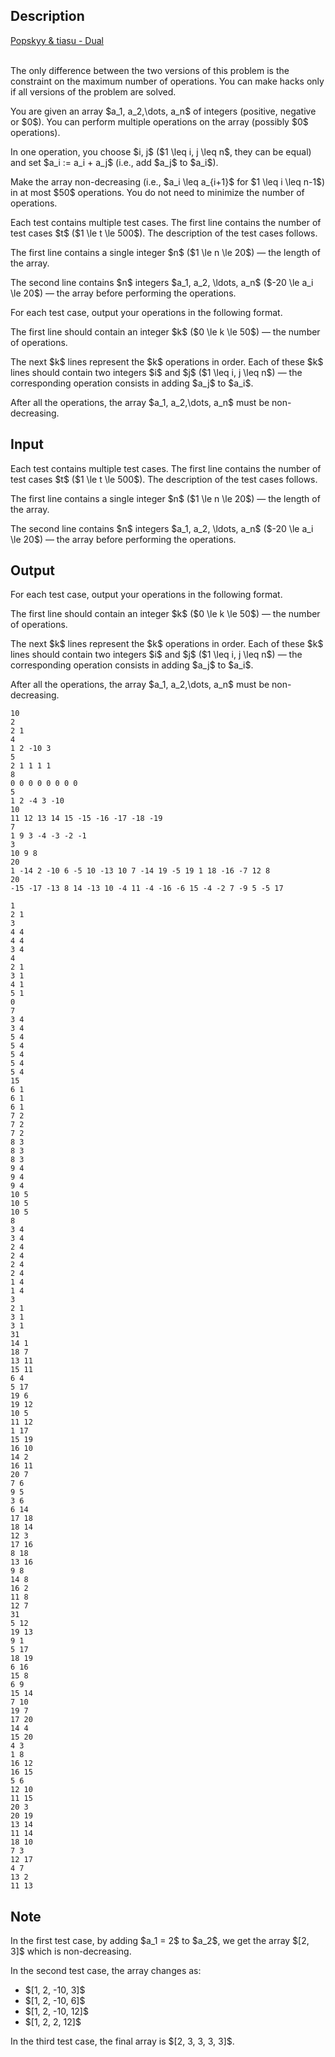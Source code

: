 ## Description

<div><div class="epigraph"><div class="epigraph-text"><span class="tex-font-style-it"><a href="https://soundcloud.com/popskyy/popskyy-tiasu-dual">Popskyy &amp; tiasu - Dual</a></span></div><div class="epigraph-source">⠀</div></div><p><span class="tex-font-style-bf">The only difference between the two versions of this problem is the constraint on the maximum number of operations. You can make hacks only if all versions of the problem are solved.</span></p><p>You are given an array $a_1, a_2,\dots, a_n$ of integers (positive, negative or $0$). You can perform multiple operations on the array (possibly $0$ operations).</p><p>In one operation, you choose $i, j$ ($1 \leq i, j \leq n$, they can be equal) and set $a_i := a_i + a_j$ (i.e., add $a_j$ to $a_i$).</p><p>Make the array non-decreasing (i.e., $a_i \leq a_{i+1}$ for $1 \leq i \leq n-1$) in at most $50$ operations. You do not need to minimize the number of operations.</p></div><div class="input-specification"><p>Each test contains multiple test cases. The first line contains the number of test cases $t$ ($1 \le t \le 500$). The description of the test cases follows.</p><p>The first line contains a single integer $n$ ($1 \le n \le 20$) — the length of the array.</p><p>The second line contains $n$ integers $a_1, a_2, \ldots, a_n$ ($-20 \le a_i \le 20$) — the array before performing the operations.</p></div><div class="output-specification"><p>For each test case, output your operations in the following format.</p><p>The first line should contain an integer $k$ ($0 \le k \le 50$) — the number of operations.</p><p>The next $k$ lines represent the $k$ operations in order. Each of these $k$ lines should contain two integers $i$ and $j$ ($1 \leq i, j \leq n$) — the corresponding operation consists in adding $a_j$ to $a_i$.</p><p>After all the operations, the array $a_1, a_2,\dots, a_n$ must be non-decreasing.</p></div>

## Input

<p>Each test contains multiple test cases. The first line contains the number of test cases $t$ ($1 \le t \le 500$). The description of the test cases follows.</p><p>The first line contains a single integer $n$ ($1 \le n \le 20$) — the length of the array.</p><p>The second line contains $n$ integers $a_1, a_2, \ldots, a_n$ ($-20 \le a_i \le 20$) — the array before performing the operations.</p>

## Output

<p>For each test case, output your operations in the following format.</p><p>The first line should contain an integer $k$ ($0 \le k \le 50$) — the number of operations.</p><p>The next $k$ lines represent the $k$ operations in order. Each of these $k$ lines should contain two integers $i$ and $j$ ($1 \leq i, j \leq n$) — the corresponding operation consists in adding $a_j$ to $a_i$.</p><p>After all the operations, the array $a_1, a_2,\dots, a_n$ must be non-decreasing.</p>





```input1|2,3,6,7,10,11,14,15,18,19
10
2
2 1
4
1 2 -10 3
5
2 1 1 1 1
8
0 0 0 0 0 0 0 0
5
1 2 -4 3 -10
10
11 12 13 14 15 -15 -16 -17 -18 -19
7
1 9 3 -4 -3 -2 -1
3
10 9 8
20
1 -14 2 -10 6 -5 10 -13 10 7 -14 19 -5 19 1 18 -16 -7 12 8
20
-15 -17 -13 8 14 -13 10 -4 11 -4 -16 -6 15 -4 -2 7 -9 5 -5 17
```




```output1
1
2 1
3
4 4
4 4
3 4
4
2 1
3 1
4 1
5 1
0
7
3 4
3 4
5 4
5 4
5 4
5 4
5 4
15
6 1
6 1
6 1
7 2
7 2
7 2
8 3
8 3
8 3
9 4
9 4
9 4
10 5
10 5
10 5
8
3 4
3 4
2 4
2 4
2 4
2 4
1 4
1 4
3
2 1
3 1
3 1
31
14 1
18 7
13 11
15 11
6 4
5 17
19 6
19 12
10 5
11 12
1 17
15 19
16 10
14 2
16 11
20 7
7 6
9 5
3 6
6 14
17 18
18 14
12 3
17 16
8 18
13 16
9 8
14 8
16 2
11 8
12 7
31
5 12
19 13
9 1
5 17
18 19
6 16
15 8
6 9
15 14
7 10
19 7
17 20
14 4
15 20
4 3
1 8
16 12
16 15
5 6
12 10
11 15
20 3
20 19
13 14
11 14
18 10
7 3
12 17
4 7
13 2
11 13
```



## Note

<p>In the first test case, by adding $a_1 = 2$ to $a_2$, we get the array $[2, 3]$ which is non-decreasing.</p><p>In the second test case, the array changes as: </p><ul> <li> $[1, 2, -10, 3]$ </li><li> $[1, 2, -10, 6]$ </li><li> $[1, 2, -10, 12]$ </li><li> $[1, 2, 2, 12]$ </li></ul><p>In the third test case, the final array is $[2, 3, 3, 3, 3]$.</p>
